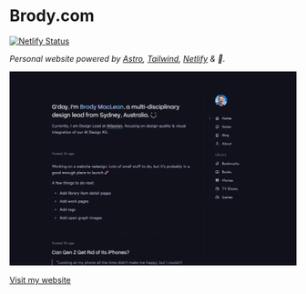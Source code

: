 # Brody.com

[![Netlify Status](https://api.netlify.com/api/v1/badges/7cc5cd45-6a9f-45ea-a1ee-ab17b7f61c22/deploy-status)](https://app.netlify.com/sites/brody/deploys)

*Personal website powered by [Astro](https://astro.build/), [Tailwind](https://tailwindcss.com/), [Netlify](https://www.netlify.com/) & 💖.*

![brody.com](/public/preview.png "https://brody.com")

[Visit my website](https://brody.com)
